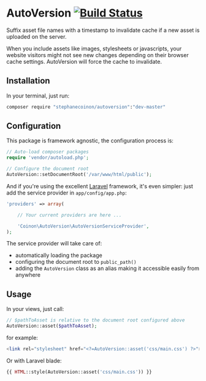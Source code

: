 # AutoVersion [![Build Status](https://travis-ci.org/stephanecoinon/autoversion.svg?branch=master)](https://travis-ci.org/stephanecoinon/autoversion)

Suffix asset file names with a timestamp to invalidate cache if a new asset is uploaded on the server.

When you include assets like images, stylesheets or javascripts, your website visitors might not see new changes depending on their browser cache settings.
AutoVersion will force the cache to invalidate.

## Installation

In your terminal, just run:

```bash
composer require "stephanecoinon/autoversion":"dev-master"
```

## Configuration

This package is framework agnostic, the configuration process is:

```php
// Auto-load composer packages
require 'vendor/autoload.php';

// Configure the document root
AutoVersion::setDocumentRoot('/var/www/html/public');
```

And if you're using the excellent [Laravel](http://laravel.com) framework, it's even simpler: just add the service provider in `app/config/app.php`:

```php
'providers' => array(

	// Your current providers are here ...

	'Coinon\AutoVersion\AutoVersionServiceProvider',
);
```

The service provider will take care of:
* automatically loading the package
* configuring the document root to `public_path()`
* adding the `AutoVersion` class as an alias making it accessible easily from anywhere

## Usage

In your views, just call:

```php
// $pathToAsset is relative to the document root configured above
AutoVersion::asset($pathToAsset);
```

for example:

```php
<link rel="stylesheet" href="<?=AutoVersion::asset('css/main.css') ?>">
```

Or with Laravel blade:

```php
{{ HTML::style(AutoVersion::asset('css/main.css')) }}
```
